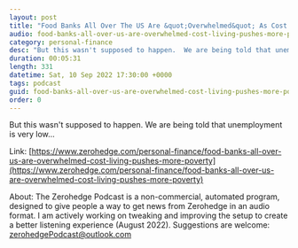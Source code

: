 ```yaml
---
layout: post
title: "Food Banks All Over The US Are &quot;Overwhelmed&quot; As Cost Of Living Pushes More Into Poverty"
audio: food-banks-all-over-us-are-overwhelmed-cost-living-pushes-more-poverty-0
category: personal-finance
desc: "But this wasn't supposed to happen.  We are being told that unemployment is very low..."
duration: 00:05:31
length: 331
datetime: Sat, 10 Sep 2022 17:30:00 +0000
tags: podcast
guid: food-banks-all-over-us-are-overwhelmed-cost-living-pushes-more-poverty-0
order: 0
---
```

But this wasn't supposed to happen.  We are being told that unemployment is very low...

Link: [https://www.zerohedge.com/personal-finance/food-banks-all-over-us-are-overwhelmed-cost-living-pushes-more-poverty](https://www.zerohedge.com/personal-finance/food-banks-all-over-us-are-overwhelmed-cost-living-pushes-more-poverty)

About: The Zerohedge Podcast is a non-commercial, automated program, designed to give people a way to get news from Zerohedge in an audio format.  I am actively working on tweaking and improving the setup to create a better listening experience (August 2022).  Suggestions are welcome: [zerohedgePodcast@outlook.com](mailto:zerohedgePodcast@outlook.com)